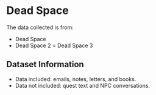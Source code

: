 # Dead Space

The data collected is from:

- Dead Space
- Dead Space 2
= Dead Space 3

## Dataset Information

- Data included: emails, notes, letters, and books.
- Data not included: quest text and NPC conversations.
